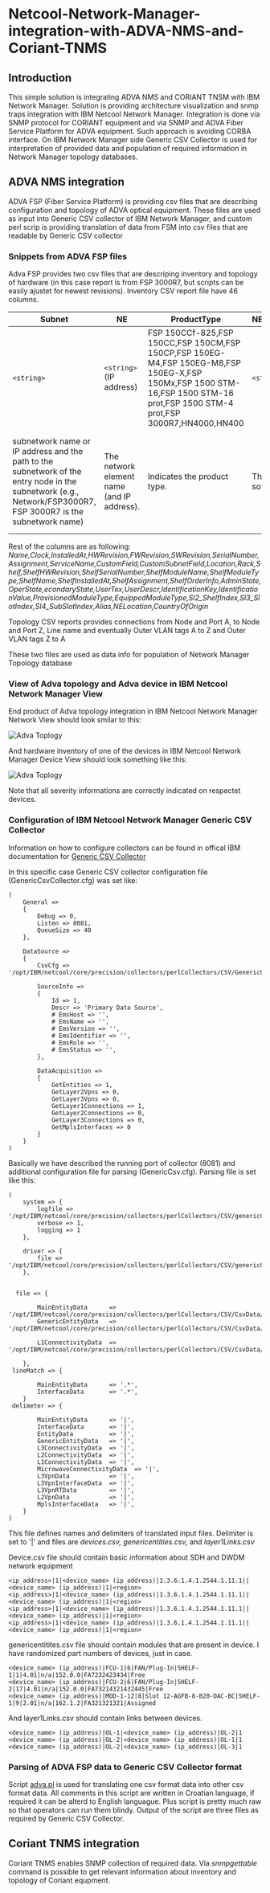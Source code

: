 # Netcool-Network-Manager-integration-with-ADVA-NMS-and-Coriant-TNMS

## Introduction

This simple solution is integrating ADVA NMS and CORIANT TNSM with IBM Network Manager. Solution is providing architecture visualization and snmp traps integration with IBM Netcool Network Manager. Integration is done via SNMP protocol for CORIANT equipment and via SNMP and ADVA Fiber Service Platform for ADVA equipment. Such approach is avoiding CORBA interface. On IBM Network Manager side Generic CSV Collector is used for interpretation of provided data and population of required information in Network Manager topology databases. 

## ADVA NMS integration

ADVA FSP (Fiber Service Platform) is providing csv files that are describing configuration and topology of ADVA optical equipment. These files are used as input into Generic CSV collector of IBM Network Manager, and custom perl scrip is providing translation of data from FSM into csv files that are readable by Generic CSV collector

### Snippets from ADVA FSP files

Adva FSP provides two csv files that are descriping inventory and topology of hardware (in this case report is from FSP 3000R7, but scripts can be easily ajustet for newest revisions). Inventory CSV report file have 46 columns.

| Subnet | NE | ProductType | NEMI_SW_Version | ModuleName | ModuleType | OrderInfo | Channel | Protection | 
| --- | --- | --- | --- | --- | --- | --- | --- | --- |
|``<string>``|``<string>``(IP address)|FSP 150CCf-825,FSP 150CC,FSP 150CM,FSP 150CP,FSP 150EG-M4,FSP 150EG-M8,FSP 150EG-X,FSP 150Mx,FSP 1500 STM-16,FSP 1500 STM-16 prot,FSP 1500 STM-4 prot,FSP 3000R7,HN4000,HN400|``<string>``|``<string>``|``<string>``|``<string>``|``<string>``|n/a,Unprotected,West,East|
|subnetwork name or IP address and the path to the subnetwork of the entry node in the subnetwork (e.g., Network/FSP3000R7, FSP 3000R7 is the subnetwork name)|The network element name (and IP address).|Indicates the product type.|The NEMI/NCU software version.|The AID of the module, as reported in the Shelf List in Chassis window or in the PDF Inventory Report.|The content of the column <Type>, used by the GUI and the column <ModuleType>, used by the PDF Inventory Report|The ADVA Optical Networking part number for each module|The channel of the module, e.g. “D14”.|Indicates whether the module is protected (West or East), Unprotected or n/a if it is not applicable for the module (filter).|

Rest of the columns are as following: _Name,Clock,InstalledAt,HWRevision,FWRevision,SWRevision,SerialNumber,Assignment,ServiceName,CustomField,CustomSubnetField,Location,Rack,Shelf,ShelfHWRevision,ShelfSerialNumber,ShelfModuleName,ShelfModuleType,ShelfName,ShelfInstalledAt,ShelfAssignment,ShelfOrderInfo,AdminState,OperState,econdaryState,UserTex,UserDescr,IdentificationKey,IdentificationValue,ProvisionedModuleType,EquippedModuleType,SI2_ShelfIndex,SI3_SlotIndex,SI4_SubSlotIndex,Alias,NELocation,CountryOfOrigin_

Topology CSV reports provides connections from Node and Port A, to Node and Port Z, Line name and eventually Outer VLAN tags A to Z and Outer VLAN tags Z to A
	
These two files are used as data info for population of Network Manager Topology database
	
### View of Adva topology and Adva device in IBM Netcool Network Manager View

End product of Adva topology integration in IBM Netcool Network Manager Network View should look smilar to this:	
	
![Adva Toplogy](https://github.com/Nabiguzoje/Netcool-Network-Manager-integration-with-ADVA-NMS-and-Coriant-TNMS/blob/main/adva_topology.png?raw=true)

And hardware inventory of one of the devices in IBM Netcool Network Manager Device View should look something like this:
	
![Adva Toplogy](https://github.com/Nabiguzoje/Netcool-Network-Manager-integration-with-ADVA-NMS-and-Coriant-TNMS/blob/main/adva_device.png?raw=true)

Note that all severity informations are correctly indicated on respectet devices.

### Configuration of IBM Netcool Network Manager Generic CSV Collector

Information on how to configure collectors can be found in offical IBM documentation for [Generic CSV Collector](https://www.ibm.com/docs/en/networkmanager/4.2.0?topic=collectors-configuring-genericcsv-collector)

In this specific case Generic CSV collector configuration file (GenericCsvCollector.cfg) was set like:
```	
(
    General =>
    {
        Debug => 0,
        Listen => 8081,
        QueueSize => 40
    },

    DataSource =>
    {
        CsvCfg => '/opt/IBM/netcool/core/precision/collectors/perlCollectors/CSV/GenericCsv.cfg',

        SourceInfo =>
        {
            Id => 1,
            Descr => 'Primary Data Source',
            # EmsHost => '',
            # EmsName => '',
            # EmsVersion => '',
            # EmsIdentifier => '',
            # EmsRole => '',
            # EmsStatus => '',
        },

        DataAcquisition =>
        {
            GetEntities => 1,
            GetLayer2Vpns => 0,
            GetLayer3Vpns => 0,
            GetLayer1Connections => 1,
            GetLayer2Connections => 0,
            GetLayer3Connections => 0,
            GetMplsInterfaces => 0
        }
    }
)
```	
Basically we have described the running port of collector (8081) and additional configuration file for parsing (GenericCsv.cfg). Parsing file is set like this:
```	
(
    system => {
        logfile => '/opt/IBM/netcool/core/precision/collectors/perlCollectors/CSV/genericCsv.log',
		verbose => 1,
		logging => 1 
	},

    driver => {
		file => '/opt/IBM/netcool/core/precision/collectors/perlCollectors/CSV/genericCsv.drv'
	},


  file => {

        MainEntityData      => '/opt/IBM/netcool/core/precision/collectors/perlCollectors/CSV/CsvData/devices.csv',
        GenericEntityData   => '/opt/IBM/netcool/core/precision/collectors/perlCollectors/CSV/CsvData/genericentities.csv',
 
        L1ConnectivityData  => '/opt/IBM/netcool/core/precision/collectors/perlCollectors/CSV/CsvData/layer1Links.csv',

    },
 lineMatch => {

        MainEntityData      => '.*',
        InterfaceData       => '.*',
    }
 delimeter => {

        MainEntityData      => '|',
        InterfaceData       => '|',
        EntityData          => '|',
        GenericEntityData   => '|',
        L3ConnectivityData  => '|',
        L2ConnectivityData  => '|',
        L1ConnectivityData  => '|',
        MicrowaveConnectivityData  => '|',
        L3VpnData           => '|',
        L3VpnInterfaceData  => '|',
        L3VpnRTData         => '|',
        L2VpnData           => '|',
        MplsInterfaceData   => '|', 
    }
)
```
This file defines names and delimiters of translated input files. Delimiter is set to '|' and files are _devices.csv, genericentities.csv,_ and _layer1Links.csv_

Device.csv file should contain basic information about SDH and DWDM network equipment
```	
<ip_address>|1|<device_name> (ip_address)|1.3.6.1.4.1.2544.1.11.1||<device_name> (ip_address)|1|<region>
<ip_address>|1|<device_name> (ip_address)|1.3.6.1.4.1.2544.1.11.1||<device_name> (ip_address)|1|<region>
<ip_address>|1|<device_name> (ip_address)|1.3.6.1.4.1.2544.1.11.1||<device_name> (ip_address)|1|<region>
<ip_address>|1|<device_name> (ip_address)|1.3.6.1.4.1.2544.1.11.1||<device_name> (ip_address)|1|<region>
```
genericentitites.csv file should contain modules that are present in device. I have randomized part numbers of devices, just in case.
```
<device_name> (ip_address)|FCU-1|6|FAN/Plug-In|SHELF-1|1|4.01|n/a|152.0.0|FA7232423434|Free
<device_name> (ip_address)|FCU-2|6|FAN/Plug-In|SHELF-2|17|4.01|n/a|152.0.0|FA73214321432445|Free
<device_name> (ip_address)|MOD-1-12|8|Slot 12-AGFB-8-B20-DAC-BC|SHELF-1|9|2.01|n/a|162.1.2|FA321321321|Assigned
```
And layer1Links.csv should contain links between devices.
```
<device_name> (ip_address)|OL-1|<device_name> (ip_address)|OL-2|1
<device_name> (ip_address)|OL-2|<device_name> (ip_address)|OL-1|1
<device_name> (ip_address)|OL-2|<device_name> (ip_address)|OL-3|1
```
### Parsing of ADVA FSP data to Generic CSV Collector format

Script [adva.pl](https://github.com/Nabiguzoje/Netcool-Network-Manager-integration-with-ADVA-NMS-and-Coriant-TNMS/blob/main/adva.pl) is used for translating one csv format data into other csv format data. All comments in this script are written in Croatian language, if required it can be alterd to English languague. Plus script is pretty much raw so that operators can run them blindy. Output of the script are three files as required by Generic CSV Collector.
	
## Coriant TNMS integration

Coriant TNMS enables SNMP collection of required data. Via _snmpgettable_ command is possible to get relevant information about inventory and topology of Coriant equpment. 

